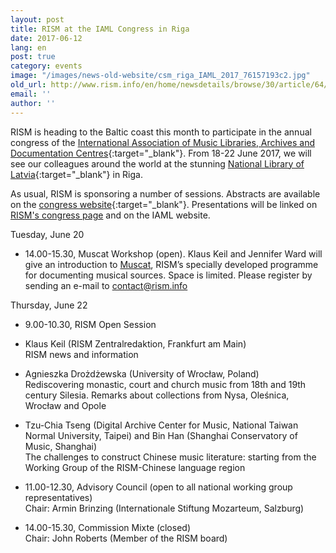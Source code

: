 ```yaml
---
layout: post
title: RISM at the IAML Congress in Riga
date: 2017-06-12
lang: en
post: true
category: events
image: "/images/news-old-website/csm_riga_IAML_2017_76157193c2.jpg"
old_url: http://www.rism.info/en/home/newsdetails/browse/30/article/64/rism-at-the-iaml-congress-in-riga.html
email: ''
author: ''
---
```


RISM is heading to the Baltic coast this month to participate in the annual congress of the [International Association of Music Libraries, Archives and Documentation Centres](http://www.iaml.info/congresses/2017-riga){:target="_blank"}. From 18-22 June 2017, we will see our colleagues around the world at the stunning [National Library of Latvia](http://lnb.lv/en){:target="_blank"} in Riga.

As usual, RISM is sponsoring a number of sessions. Abstracts are available on the [congress website](https://iaml2017.lnb.lv/programme/abstracts/){:target="_blank"}. Presentations will be linked on [RISM's congress page](/publications/iaml-congresses/2017.html) and on the IAML website.

Tuesday, June 20

- 14.00-15.30, Muscat Workshop (open). Klaus Keil and Jennifer Ward will give an introduction to [Muscat](/community/muscat.html), RISM’s specially developed programme for documenting musical sources.
Space is limited. Please register by sending an e-mail to [contact@rism.info](mailto:contact@rism.info)

Thursday, June 22

- 9.00-10.30, RISM Open Session

- Klaus Keil (RISM Zentralredaktion, Frankfurt am Main)  
RISM news and information

- Agnieszka Drożdżewska (University of Wrocław, Poland)  
Rediscovering monastic, court and church music from 18th and 19th century Silesia. Remarks about collections from Nysa, Oleśnica, Wrocław and Opole

- Tzu-Chia Tseng (Digital Archive Center for Music, National Taiwan Normal University, Taipei) and Bin Han (Shanghai Conservatory of Music, Shanghai)  
The challenges to construct Chinese music literature: starting from the Working Group of the RISM-Chinese language region

- 11.00-12.30, Advisory Council (open to all national working group representatives)  
Chair: Armin Brinzing (Internationale Stiftung Mozarteum, Salzburg)

- 14.00-15.30, Commission Mixte (closed)  
Chair: John Roberts (Member of the RISM board)
